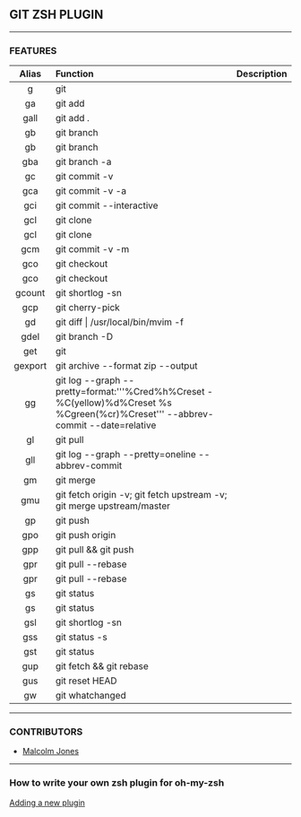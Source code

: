 ## GIT ZSH PLUGIN


---

### FEATURES

| Alias          | Function                                                                       | Description           |
|:--------------:|:-------------------------------------------------------------------------------|----------------------:|
| g    |   git     |
| ga    |   git add     |
| gall    |   git add .     |
| gb    |   git branch     |
| gb    | git branch    |
| gba    |   git branch -a     |
| gc    |   git commit -v     |
| gca    |   git commit -v -a     |
| gci    |   git commit --interactive     |
| gcl    |   git clone     |
| gcl    | git clone    |
| gcm    |   git commit -v -m     |
| gco    |   git checkout     |
| gco   | git checkout   |
| gcount    |   git shortlog -sn     |
| gcp    |   git cherry-pick     |
| gd    |   git diff \| /usr/local/bin/mvim -f     |
| gdel    |   git branch -D     |
| get    |   git     |
| gexport    |   git archive --format zip --output     |
| gg    |   git log --graph --pretty=format:'\''%Cred%h%Creset -%C(yellow)%d%Creset %s %Cgreen(%cr)%Creset'\'' --abbrev-commit --date=relative     |
| gl    |   git pull     |
| gll    |   git log --graph --pretty=oneline --abbrev-commit     |
| gm    |   git merge     |
| gmu    |   git fetch origin -v; git fetch upstream -v; git merge upstream/master     |
| gp    |   git push     |
| gpo    |   git push origin     |
| gpp    |   git pull && git push     |
| gpr    |   git pull --rebase     |
| gpr | git pull --rebase |
| gs    |   git status     |
| gs    | git status    |
| gsl    |   git shortlog -sn     |
| gss    |   git status -s     |
| gst    |   git status     |
| gup    |   git fetch && git rebase     |
| gus    |   git reset HEAD     |
| gw    |   git whatchanged     |

---

### CONTRIBUTORS
 - [Malcolm Jones](https://github.com/bossjones)

---

### How to write your own zsh plugin for oh-my-zsh

[Adding a new plugin](https://github.com/robbyrussell/oh-my-zsh/wiki/Customization#adding-a-new-plugin)
